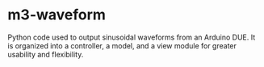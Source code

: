 # m3-waveform
Python code used to output sinusoidal waveforms from an Arduino DUE. It is organized into a controller, a model, and a view module for greater usability and flexibility.
